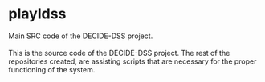 # playIdss
Main SRC code of the DECIDE-DSS project.
<br/><br/>This is the source code of the DECIDE-DSS project. The rest of the repositories created, are assisting scripts that are necessary for the proper functioning of the system.
